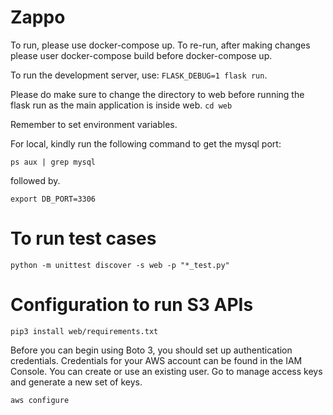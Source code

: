 # Zappo

To run, please use docker-compose up. 
To re-run, after making changes please user docker-compose build before docker-compose up. 


To run the development server, use: ```FLASK_DEBUG=1 flask run```.   

Please do make sure to change the directory to web before running the flask run
as the main application is inside web. ```cd web ```  

Remember to set environment variables.

For local, kindly run the following command to get the mysql port:  
```
ps aux | grep mysql
```
  
followed by. 

```
export DB_PORT=3306
```
     
    
# To run test cases

```python -m unittest discover -s web -p "*_test.py"```



# Configuration to run S3 APIs
```
pip3 install web/requirements.txt
```

Before you can begin using Boto 3, you should set up authentication credentials. Credentials for your AWS account can be found in the IAM Console. You can create or use an existing user. Go to manage access keys and generate a new set of keys.


```
aws configure
```


